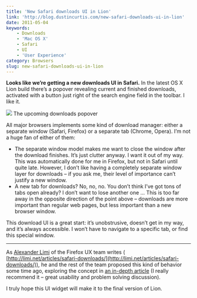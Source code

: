 ```yaml
---
title: 'New Safari downloads UI in Lion'
link: 'http://blog.dustincurtis.com/new-safari-downloads-ui-in-lion'
date: 2011-05-04
keywords:
    - Downloads
    - 'Mac OS X'
    - Safari
    - UI
    - 'User Experience'
category: Browsers
slug: new-safari-downloads-ui-in-lion
---
```


**Looks like we’re getting a new downloads UI in Safari.** In the latest OS X Lion build there’s a popover revealing current and finished downloads, activated with a button just right of the search engine field in the toolbar. I like it.

![](http://posterous.com/getfile/files.posterous.com/dcurtis/67G27256aFKyCCWohGzLvdnVWyIRx0eQzPbJR0OZ3ET2GFAoDpGwuwvQYCV6/Screen_Shot_2011-05-03_at_11.0.png) The upcoming downloads popover

All major browsers implements some kind of download manager: either a separate window (Safari, Firefox) or a separate tab (Chrome, Opera). I’m not a huge fan of either of them:

- The separate window model makes me want to close the window after the download finishes. It’s just clutter anyway. I want it out of my way. This was automatically done for me in Firefox, but not in Safari until quite late. However, I don’t like having a completely separate window layer for downloads – if you ask me, their level of importance can’t justify a new window.
- A new tab for downloads? No, no, no. You don’t think I’ve got tons of tabs open already? I don’t want to lose another one … This is too far away in the opposite direction of the point above – downloads are more important than regular web pages, but less important than a new browser window.

This download UI is a great start: it’s unobstrusive, doesn’t get in my way, and it’s always accessible. I won’t have to navigate to a specific tab, or find this special window.

* * *

As [Alexander Limi](http://twitter.com/limi) of the Firefox UX team writes ( [http://limi.net/articles/safari-downloads/](http://limi.net/articles/safari-downloads/)), he and the rest of the team proposed this kind of behavior some time ago, exploring the concept in [an in-depth article](http://limi.net/articles/improving-download-behaviors-web-browsers) (I really recommend it – great usability and problem solving discussion).

I truly hope this UI widget will make it to the final version of Lion.

